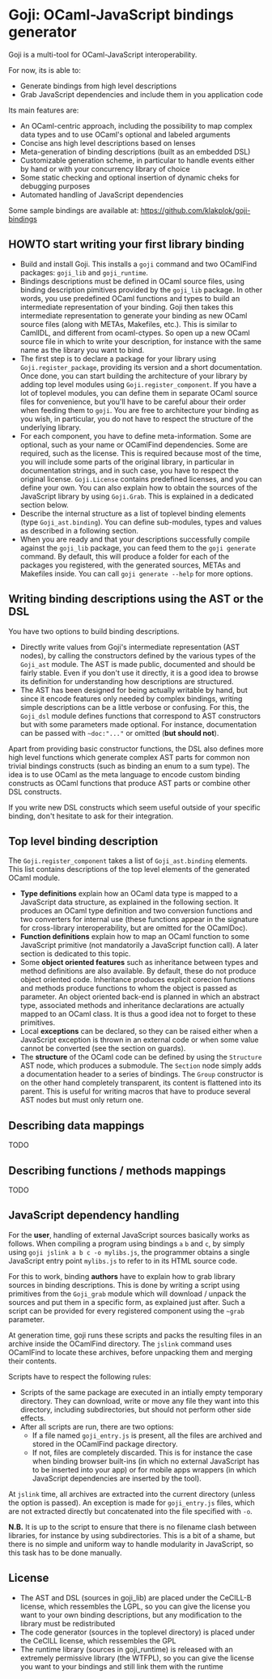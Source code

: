 Goji: OCaml-JavaScript bindings generator
=========================================

Goji is a multi-tool for OCaml-JavaScript interoperability.

For now, its is able to:
 - Generate bindings from high level descriptions
 - Grab JavaScript dependencies and include them in you application code

Its main features are:

 - An OCaml-centric approach, including the possibility to map complex
   data types and to use OCaml's optional and labeled arguments
 - Concise ans high level descriptions based on lenses
 - Meta-generation of binding descriptions (built as an embedded DSL)
 - Customizable generation scheme, in particular to handle events
   either by hand or with your concurrency library of choice
 - Some static checking and optional insertion of dynamic cheks for
   debugging purposes
 - Automated handling of JavaScript dependencies

Some sample bindings are available at:
  https://github.com/klakplok/goji-bindings

HOWTO start writing your first library binding
----------------------------------------------

 - Build and install Goji. This installs a `goji` command and two
   OCamlFind packages: `goji_lib` and `goji_runtime`.
 - Bindings descriptions must be defined in OCaml source files, using
   binding description pimitives provided by the `goji_lib` package.
   In other words, you use predefined OCaml functions and types to
   build an intermediate representation of your binding. Goji then
   takes this intermediate representation to generate your binding as
   new OCaml source files (along with METAs, Makefiles, etc.). This is
   similar to CamlIDL, and different from ocaml-ctypes. So open up a
   new OCaml source file in which to write your description, for
   instance with the same name as the library you want to bind.
 - The first step is to declare a package for your library using
   `Goji.register_package`, providing its version and a short
   documentation. Once done, you can start building the architecture
   of your library by adding top level modules using
   `Goji.register_component`. If you have a lot of toplevel modules,
   you can define them in separate OCaml source files for convenience,
   but you'll have to be careful abour their order when feeding them
   to `goji`. You are free to architecture your binding as you wish,
   in particular, you do not have to respect the structure of the
   underlying library.
 - For each component, you have to define meta-information. Some are
   optional, such as your name or OCamlFind dependencies. Some are
   required, such as the license. This is required because most of the
   time, you will include some parts of the original library, in
   particular in documentation strings, and in such case, you have to
   respect the original license. `Goji.License` contains predefined
   licenses, and you can define your own. You can also explain how to
   obtain the sources of the JavaScript library by using
   `Goji.Grab`. This is explained in a dedicated section below.
 - Describe the internal structure as a list of toplevel binding
   elements (type `Goji_ast.binding`). You can define sub-modules,
   types and values as described in a following section.
 - When you are ready and that your descriptions successfully compile
   against the `goji_lib` package, you can feed them to the `goji
   generate` command. By default, this will produce a folder for each
   of the packages you registered, with the generated sources, METAs
   and Makefiles inside. You can call `goji generate --help` for more
   options.

Writing binding descriptions using the AST or the DSL
-----------------------------------------------------

You have two options to build binding descriptions.

 - Directly write values from Goji's intermediate representation (AST
   nodes), by calling the constructors defined by the various types of
   the `Goji_ast` module. The AST is made public, documented and
   should be fairly stable. Even if you don't use it directly, it is a
   good idea to browse its definition for understanding how
   descriptions are structured.
 - The AST has been designed for being actually writable by hand, but
   since it encode features only needed by complex bindings, writing
   simple descriptions can be a little verbose or confusing. For this,
   the `Goji_dsl` module defines functions that correspond to AST
   constructors but with some parameters made optional. For instance,
   documentation can be passed with `~doc:"..."` or omitted (**but
   should not**).

Apart from providing basic constructor functions, the DSL also
defines more high level functions which generate complex AST parts for
common non trivial bindings constructs (such as binding an enum to a
sum type). The idea is to use OCaml as the meta language to encode
custom binding constructs as OCaml functions that produce AST parts or
combine other DSL constructs.

If you write new DSL constructs which seem useful outside of your
specific binding, don't hesitate to ask for their integration.

Top level binding description
-----------------------------

The `Goji.register_component` takes a list of `Goji_ast.binding`
elements. This list contains descriptions of the top level elements of
the generated OCaml module.

 - **Type definitions** explain how an OCaml data type is mapped to a
   JavaScript data structure, as explained in the following
   section. It produces an OCaml type definition and two conversion
   functions and two converters for internal use (these functions
   appear in the signature for cross-library interoperability, but are
   omitted for the OCamlDoc).
 - **Function definitions** explain how to map an OCaml function to
   some JavaScript primitive (not mandatorily a JavaScript function
   call). A later section is dedicated to this topic.
 - Some **object oriented features** such as inheritance between types
   and method definitions are also available. By default, these do not
   produce object oriented code. Inheritance produces explicit
   corecion functions and methods produce functions to whom the object
   is passed as parameter. An object oriented back-end is planned in
   which an abstract type, associated methods and inheritance
   declarations are actually mapped to an OCaml class. It is thus a
   good idea not to forget to these primitives.
 - Local **exceptions** can be declared, so they can be raised either
   when a JavaScript exception is thrown in an external code or when
   some value cannot be converted (see the section on guards).
 - The **structure** of the OCaml code can be defined by using the
   `Structure` AST node, which produces a submodule. The `Section`
   node simply adds a documentation header to a series of
   bindings. The `Group` constructor is on the other hand completely
   transparent, its content is flattened into its parent. This is
   useful for writing macros that have to produce several AST nodes
   but must only return one.


Describing data mappings
------------------------

TODO

Describing functions / methods mappings
---------------------------------------

TODO

JavaScript dependency handling
------------------------------

For the **user**, handling of external JavaScript sources basically
works as follows. When compiling a program using bindings `a` `b` and
`c`, by simply using `goji jslink a b c -o mylibs.js`, the programmer
obtains a single JavaScript entry point `mylibs.js` to refer to in its
HTML source code.

For this to work, binding **authors** have to explain how to grab
library sources in binding descriptions. This is done by writing a
script using primitives from the `Goji_grab` module which will
download / unpack the sources and put them in a specific form, as
explained just after. Such a script can be provided for every
registered component using the `~grab` parameter.

At generation time, goji runs these scripts and packs the resulting
files in an archive inside the OCamlFind directory. The `jslink`
command uses OCamlFind to locate these archives, before unpacking them
and merging their contents.

Scripts have to respect the following rules:

 - Scripts of the same package are executed in an intially empty
   temporary directory. They can download, write or move any file they
   want into this directory, including subdirectories, but should not
   perform other side effects.
 - After all scripts are run, there are two options:
    - If a file named `goji_entry.js` is present, all the files are
      archived and stored in the OCamlFind package directory.
    - If not, files are completely discarded. This is for instance the
      case when binding browser built-ins (in which no external JavaScript
      has to be inserted into your app) or for mobile apps wrappers (in
      which JavaScript dependencies are inserted by the tool).

At `jslink` time, all archives are extracted into the current
directory (unless the option is passed). An exception is made for
`goji_entry.js` files, which are not extracted directly but
concatenated into the file specified with `-o`.

**N.B.** It is up to the script to ensure that there is no filename
clash between libraries, for instance by using subdirectories. This is
a bit of a shame, but there is no simple and uniform way to handle
modularity in JavaScript, so this task has to be done manually.

License
-------

- The AST and DSL (sources in goji_lib) are placed under the CeCILL-B
  license, which ressembles the LGPL, so you can give the license you
  want to your own binding descriptions, but any modification to the
  library must be redistributed
- The code generator (sources in the toplevel directory) is placed
  under the CeCILL license, which ressembles the GPL
- The runtime library (sources in goji_runtime) is released with an
  extremely permissive library (the WTFPL), so you can give the
  license you want to your bindings and still link them with the
  runtime
